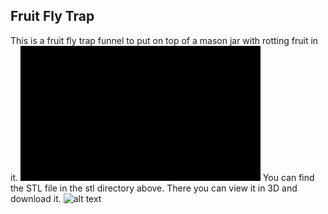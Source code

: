 ## Fruit Fly Trap

This is a fruit fly trap funnel to put on top of a mason jar with rotting fruit in it.
![alt text](https://github.com/WillWelker/3d-print/blob/master/fly-trap/fruit-fly.gif "Trap")
You can find the STL file in the stl directory above.  There you can view it in 3D and download it.
![alt text](https://github.com/WillWelker/3d-print/blob/master/fly-trap/sstl.jpg "STL")